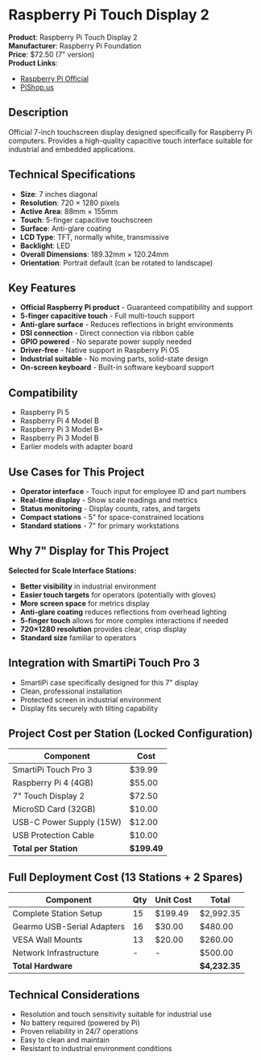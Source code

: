 # Raspberry Pi Touch Display 2

**Product**: Raspberry Pi Touch Display 2  
**Manufacturer**: Raspberry Pi Foundation  
**Price**: $72.50 (7" version)  
**Product Links**: 
- [Raspberry Pi Official](https://www.raspberrypi.com/products/touch-display-2/)
- [PiShop.us](https://www.pishop.us/product/raspberry-pi-touch-display-2/)

## Description
Official 7-inch touchscreen display designed specifically for Raspberry Pi computers. Provides a high-quality capacitive touch interface suitable for industrial and embedded applications.

## Technical Specifications
- **Size**: 7 inches diagonal
- **Resolution**: 720 × 1280 pixels
- **Active Area**: 88mm × 155mm  
- **Touch**: 5-finger capacitive touchscreen
- **Surface**: Anti-glare coating
- **LCD Type**: TFT, normally white, transmissive
- **Backlight**: LED
- **Overall Dimensions**: 189.32mm × 120.24mm
- **Orientation**: Portrait default (can be rotated to landscape)

## Key Features  
- **Official Raspberry Pi product** - Guaranteed compatibility and support
- **5-finger capacitive touch** - Full multi-touch support
- **Anti-glare surface** - Reduces reflections in bright environments
- **DSI connection** - Direct connection via ribbon cable
- **GPIO powered** - No separate power supply needed
- **Driver-free** - Native support in Raspberry Pi OS
- **Industrial suitable** - No moving parts, solid-state design
- **On-screen keyboard** - Built-in software keyboard support

## Compatibility
- Raspberry Pi 5
- Raspberry Pi 4 Model B
- Raspberry Pi 3 Model B+
- Raspberry Pi 3 Model B
- Earlier models with adapter board

## Use Cases for This Project
- **Operator interface** - Touch input for employee ID and part numbers
- **Real-time display** - Show scale readings and metrics
- **Status monitoring** - Display counts, rates, and targets
- **Compact stations** - 5" for space-constrained locations
- **Standard stations** - 7" for primary workstations

## Why 7" Display for This Project

**Selected for Scale Interface Stations:**
- **Better visibility** in industrial environment
- **Easier touch targets** for operators (potentially with gloves)
- **More screen space** for metrics display
- **Anti-glare coating** reduces reflections from overhead lighting
- **5-finger touch** allows for more complex interactions if needed
- **720×1280 resolution** provides clear, crisp display
- **Standard size** familiar to operators

## Integration with SmartiPi Touch Pro 3
- SmartiPi case specifically designed for this 7" display
- Clean, professional installation
- Protected screen in industrial environment
- Display fits securely with tilting capability

## Project Cost per Station (Locked Configuration)
| Component | Cost |
|-----------|------|
| SmartiPi Touch Pro 3 | $39.99 |
| Raspberry Pi 4 (4GB) | $55.00 |
| 7" Touch Display 2 | $72.50 |
| MicroSD Card (32GB) | $10.00 |
| USB-C Power Supply (15W) | $12.00 |
| USB Protection Cable | $10.00 |
| **Total per Station** | **$199.49** |

## Full Deployment Cost (13 Stations + 2 Spares)
| Component | Qty | Unit Cost | Total |
|-----------|-----|-----------|--------|
| Complete Station Setup | 15 | $199.49 | $2,992.35 |
| Gearmo USB-Serial Adapters | 16 | $30.00 | $480.00 |
| VESA Wall Mounts | 13 | $20.00 | $260.00 |
| Network Infrastructure | - | - | $500.00 |
| **Total Hardware** | | | **$4,232.35** |

## Technical Considerations
- Resolution and touch sensitivity suitable for industrial use
- No battery required (powered by Pi)
- Proven reliability in 24/7 operations
- Easy to clean and maintain
- Resistant to industrial environment conditions